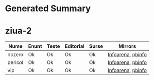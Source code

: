 # Generated Summary

# ziua-2

| Nume | Enunt | Teste | Editorial | Surse | Mirrors |
| ---- | ----- | ----- | --------- | ----- | ------- |
| nozero | Ok | Ok | Ok | Ok | [Infoarena](https://infoarena.ro/problema/nozero), [pbinfo](https://www.pbinfo.ro/probleme/3052/nozero) |
| pericol | Ok | Ok | Ok | Ok | [Infoarena](https://infoarena.ro/problema/pericol), [pbinfo](https://www.pbinfo.ro/probleme/3055/pericol) |
| vip | Ok | Ok | Ok | Ok | [Infoarena](https://infoarena.ro/problema/vip), [pbinfo](https://www.pbinfo.ro/probleme/3058/vip) |

